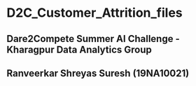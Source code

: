 # D2C_Customer_Attrition_files
## Dare2Compete Summer AI Challenge - Kharagpur Data Analytics Group
## Ranveerkar Shreyas Suresh (19NA10021)
